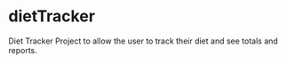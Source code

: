 # dietTracker
Diet Tracker Project to allow the user to track their diet and see totals and reports.
